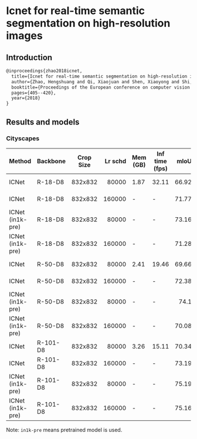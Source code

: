 # Icnet for real-time semantic segmentation on high-resolution images

## Introduction

<!-- [ALGORITHM] -->

```latex
@inproceedings{zhao2018icnet,
  title={Icnet for real-time semantic segmentation on high-resolution images},
  author={Zhao, Hengshuang and Qi, Xiaojuan and Shen, Xiaoyong and Shi, Jianping and Jia, Jiaya},
  booktitle={Proceedings of the European conference on computer vision (ECCV)},
  pages={405--420},
  year={2018}
}
```

## Results and models

### Cityscapes

| Method | Backbone   | Crop Size | Lr schd | Mem (GB) | Inf time (fps) |  mIoU | mIoU(ms+flip) | config                                                                                                                     | download                                                                                                                                                                                                                                                                                                                                       |
| ------ | ---------- | --------- | ------: | -------- | -------------- | ----: | ------------: | -------------------------------------------------------------------------------------------------------------------------- | ---------------------------------------------------------------------------------------------------------------------------------------------------------------------------------------------------------------------------------------------------------------------------------------------------------------------------------------------- |
| ICNet    | R-18-D8    | 832x832  |   80000 | 1.87      | 32.11          | 66.92 |         69.43 | [config](https://github.com/open-mmlab/mmsegmentation/blob/master/configs/icnet/icnet_r18-d8_832x832_80k_cityscapes.py)       | [model](https://download.openmmlab.com/mmsegmentation/v0.5/fcn/fcn_r50-d8_512x1024_40k_cityscapes/fcn_r50-d8_512x1024_40k_cityscapes_20200604_192608-efe53f0d.pth) &#124; [log](https://download.openmmlab.com/mmsegmentation/v0.5/fcn/fcn_r50-d8_512x1024_40k_cityscapes/fcn_r50-d8_512x1024_40k_cityscapes_20200604_192608.log.json)         |
| ICNet    | R-18-D8   | 832x832  |   160000 | -     | -           | 71.77 |         74.71 | [config](https://github.com/open-mmlab/mmsegmentation/blob/master/configs/icnet/icnet_r18-d8_832x832_160k_cityscapes.py)      | [model](https://download.openmmlab.com/mmsegmentation/v0.5/fcn/fcn_r101-d8_512x1024_40k_cityscapes/fcn_r101-d8_512x1024_40k_cityscapes_20200604_181852-a883d3a1.pth) &#124; [log](https://download.openmmlab.com/mmsegmentation/v0.5/fcn/fcn_r101-d8_512x1024_40k_cityscapes/fcn_r101-d8_512x1024_40k_cityscapes_20200604_181852.log.json)     |
| ICNet (in1k-pre)    | R-18-D8    | 832x832   |   80000 | -      | -           | 73.16 |         75.31 | [config](https://github.com/open-mmlab/mmsegmentation/blob/master/configs/icnet/icnet_r18-d8_in1k-pre_832x832_80k_cityscapes.py)        | [model](https://download.openmmlab.com/mmsegmentation/v0.5/fcn/fcn_r50-d8_769x769_40k_cityscapes/fcn_r50-d8_769x769_40k_cityscapes_20200606_113104-977b5d02.pth) &#124; [log](https://download.openmmlab.com/mmsegmentation/v0.5/fcn/fcn_r50-d8_769x769_40k_cityscapes/fcn_r50-d8_769x769_40k_cityscapes_20200606_113104.log.json)             |
| ICNet (in1k-pre)    | R-18-D8   | 832x832   |   160000 | -     | -           | 71.28 |         73.58 | [config](https://github.com/open-mmlab/mmsegmentation/blob/master/configs/icnet/icnet_r18-d8_in1k-pre_832x832_160k_cityscapes.py)       | [model](https://download.openmmlab.com/mmsegmentation/v0.5/fcn/fcn_r101-d8_769x769_40k_cityscapes/fcn_r101-d8_769x769_40k_cityscapes_20200606_113208-7d4ab69c.pth) &#124; [log](https://download.openmmlab.com/mmsegmentation/v0.5/fcn/fcn_r101-d8_769x769_40k_cityscapes/fcn_r101-d8_769x769_40k_cityscapes_20200606_113208.log.json)         |
| ICNet    | R-50-D8    | 832x832  |   80000 | 2.41      | 19.46          | 69.66 |         71.69 | [config](https://github.com/open-mmlab/mmsegmentation/blob/master/configs/icnet/icnet_r50-d8_832x832_80k_cityscapes.py)       | [model](https://download.openmmlab.com/mmsegmentation/v0.5/fcn/fcn_r18-d8_512x1024_80k_cityscapes/fcn_r18-d8_512x1024_80k_cityscapes_20201225_021327-6c50f8b4.pth) &#124; [log](https://download.openmmlab.com/mmsegmentation/v0.5/fcn/fcn_r18-d8_512x1024_80k_cityscapes/fcn_r18-d8_512x1024_80k_cityscapes-20201225_021327.log.json)         |
| ICNet    | R-50-D8    | 832x832  |   160000 | -       | -               | 72.38 |         74.37 | [config](https://github.com/open-mmlab/mmsegmentation/blob/master/configs/icnet/icnet_r50-d8_832x832_160k_cityscapes.py)       | [model](https://download.openmmlab.com/mmsegmentation/v0.5/fcn/fcn_r50-d8_512x1024_80k_cityscapes/fcn_r50-d8_512x1024_80k_cityscapes_20200606_113019-03aa804d.pth) &#124; [log](https://download.openmmlab.com/mmsegmentation/v0.5/fcn/fcn_r50-d8_512x1024_80k_cityscapes/fcn_r50-d8_512x1024_80k_cityscapes_20200606_113019.log.json)         |
| ICNet (in1k-pre)    | R-50-D8   | 832x832  |   80000 | -        | -              | 74.1 |         76.52 | [config](https://github.com/open-mmlab/mmsegmentation/blob/master/configs/icnet/icnet_r50-d8_in1k-pre_832x832_80k_cityscapes.py)      | [model](https://download.openmmlab.com/mmsegmentation/v0.5/fcn/fcn_r101-d8_512x1024_80k_cityscapes/fcn_r101-d8_512x1024_80k_cityscapes_20200606_113038-3fb937eb.pth) &#124; [log](https://download.openmmlab.com/mmsegmentation/v0.5/fcn/fcn_r101-d8_512x1024_80k_cityscapes/fcn_r101-d8_512x1024_80k_cityscapes_20200606_113038.log.json)     |
| ICNet (in1k-pre)    | R-50-D8    | 832x832   |   160000 | -      | -           | 70.08 |         77.49 | [config](https://github.com/open-mmlab/mmsegmentation/blob/master/configs/icnet/icnet_r50-d8_in1k-pre_832x832_160k_cityscapes.py)        | [model](https://download.openmmlab.com/mmsegmentation/v0.5/fcn/fcn_r18-d8_769x769_80k_cityscapes/fcn_r18-d8_769x769_80k_cityscapes_20201225_021451-9739d1b8.pth) &#124; [log](https://download.openmmlab.com/mmsegmentation/v0.5/fcn/fcn_r18-d8_769x769_80k_cityscapes/fcn_r18-d8_769x769_80k_cityscapes-20201225_021451.log.json)             |
| ICNet    | R-101-D8    | 832x832  |   80000 | 3.26      | 15.11          | 70.34 |         72.39 | [config](https://github.com/open-mmlab/mmsegmentation/blob/master/configs/icnet/icnet_r101-d8_832x832_80k_cityscapes.py)       | [model](https://download.openmmlab.com/mmsegmentation/v0.5/fcn/fcn_r18-d8_512x1024_80k_cityscapes/fcn_r18-d8_512x1024_80k_cityscapes_20201225_021327-6c50f8b4.pth) &#124; [log](https://download.openmmlab.com/mmsegmentation/v0.5/fcn/fcn_r18-d8_512x1024_80k_cityscapes/fcn_r18-d8_512x1024_80k_cityscapes-20201225_021327.log.json)         |
| ICNet    | R-101-D8    | 832x832  |   160000 | -        | -               | 73.19 |         75.72 | [config](https://github.com/open-mmlab/mmsegmentation/blob/master/configs/icnet/icnet_r101-d8_832x832_160k_cityscapes.py)       | [model](https://download.openmmlab.com/mmsegmentation/v0.5/fcn/fcn_r50-d8_512x1024_80k_cityscapes/fcn_r50-d8_512x1024_80k_cityscapes_20200606_113019-03aa804d.pth) &#124; [log](https://download.openmmlab.com/mmsegmentation/v0.5/fcn/fcn_r50-d8_512x1024_80k_cityscapes/fcn_r50-d8_512x1024_80k_cityscapes_20200606_113019.log.json)         |
| ICNet (in1k-pre)    | R-101-D8   | 832x832  |   80000 | -       | -              | 75.19 |         77.82 | [config](https://github.com/open-mmlab/mmsegmentation/blob/master/configs/icnet/icnet_r101-d8_in1k-pre_832x832_80k_cityscapes.py)      | [model](https://download.openmmlab.com/mmsegmentation/v0.5/fcn/fcn_r101-d8_512x1024_80k_cityscapes/fcn_r101-d8_512x1024_80k_cityscapes_20200606_113038-3fb937eb.pth) &#124; [log](https://download.openmmlab.com/mmsegmentation/v0.5/fcn/fcn_r101-d8_512x1024_80k_cityscapes/fcn_r101-d8_512x1024_80k_cityscapes_20200606_113038.log.json)     |
| ICNet (in1k-pre)    | R-101-D8    | 832x832   |   160000 | -      | -           | 75.16 |         77.32 | [config](https://github.com/open-mmlab/mmsegmentation/blob/master/configs/icnet/icnet_r101-d8_in1k-pre_832x832_160k_cityscapes.py)        | [model](https://download.openmmlab.com/mmsegmentation/v0.5/fcn/fcn_r18-d8_769x769_80k_cityscapes/fcn_r18-d8_769x769_80k_cityscapes_20201225_021451-9739d1b8.pth) &#124; [log](https://download.openmmlab.com/mmsegmentation/v0.5/fcn/fcn_r18-d8_769x769_80k_cityscapes/fcn_r18-d8_769x769_80k_cityscapes-20201225_021451.log.json)             |

Note: `in1k-pre` means pretrained model is used.
